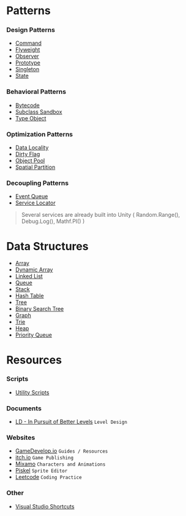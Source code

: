 # Patterns
### Design Patterns
- [Command](Patterns/Design_Patterns/Command)
- [Flyweight](Patterns/Design_Patterns/Flyweight)
- [Observer](Patterns/Design_Patterns/Observer)
- [Prototype](Patterns/Design_Patterns/Protoype)
- [Singleton](Patterns/Design_Patterns/Singleton)
- [State](Patterns/Design_Patterns/State)

### Behavioral Patterns
- [Bytecode](Patterns/Behavioral_Patterns/Bytecode)
- [Subclass Sandbox](Patterns/Behavioral_Patterns/Subclass_Sandbox)
- [Type Object](Patterns/Behavioral_Patterns/Type_Object)

### Optimization Patterns
- [Data Locality](Patterns/Optimization_Patterns/Data_Locality)
- [Dirty Flag](Patterns/Optimization_Patterns/Dirty_Flag)
- [Object Pool](Patterns/Optimization_Patterns/Object_Pool)
- [Spatial Partition](Patterns/Optimization_Patterns/Spatial_Partition)

### Decoupling Patterns
- [Event Queue](Patterns/Decoupling_Patterns/Event_Queue)
- [Service Locator](Patterns/Decoupling_Patterns/Service_Locator)
> Several services are already built into Unity ( Random.Range(), Debug.Log(), Mathf.PI() )

# Data Structures
- [Array](Data_Structures/Array)
- [Dynamic Array](Data_Structures/Dynamic_Array)
- [Linked List](Data_Structures/Linked_List)
- [Queue](Data_Structures/Queue)
- [Stack](Data_Structures/Stack)
- [Hash Table](Data_Structures/Hash_Table)
- [Tree](Data_Structures/Tree)
- [Binary Search Tree](Data_Structures/BST)
- [Graph](Data_Structures/Graph)
- [Trie](Data_Structures/Trie)
- [Heap](Data_Structures/Heap)
- [Priority Queue](Data_Structures/Priority_Queue)

# Resources
### Scripts
- [Utility Scripts](Scripts/Utility)

### Documents
- [LD - In Pursuit of Better Levels](assets/docs/LD-In_pursuit_of_better_levels.pdf) `Level Design`

### Websites
- [GameDevelop.io](https://gamedevelop.io/) `Guides / Resources`
- [itch.io](https://itch.io/) `Game Publishing`
- [Mixamo](https://www.mixamo.com/#/) `Characters and Animations`
- [Piskel](https://www.piskelapp.com/) `Sprite Editor`
- [Leetcode](https://leetcode.com/) `Coding Practice`

### Other
- [Visual Studio Shortcuts](assets/other/vs_shortcuts.md)
